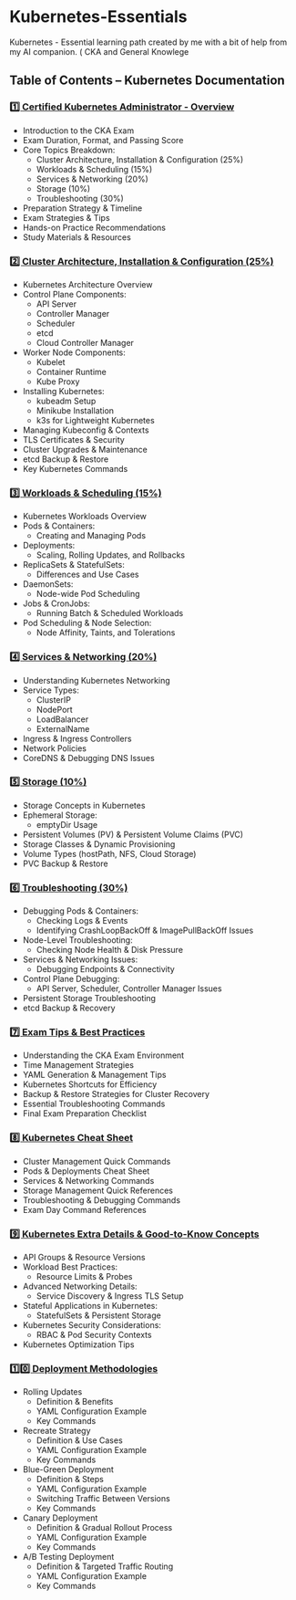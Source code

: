 # Kubernetes-Essentials

Kubernetes - Essential learning path created by me with a bit of help from my AI companion. ( CKA and General Knowlege

## Table of Contents – Kubernetes Documentation

### [**1️⃣ Certified Kubernetes Administrator - Overview**](Docs/Certified%20Kubernetes%20Administrator%20-%20Overview.m)
- Introduction to the CKA Exam
- Exam Duration, Format, and Passing Score
- Core Topics Breakdown:
  - Cluster Architecture, Installation & Configuration (25%)
  - Workloads & Scheduling (15%)
  - Services & Networking (20%)
  - Storage (10%)
  - Troubleshooting (30%)
- Preparation Strategy & Timeline
- Exam Strategies & Tips
- Hands-on Practice Recommendations
- Study Materials & Resources

### [**2️⃣ Cluster Architecture, Installation & Configuration (25%)**](Docs/1️⃣%20Cluster%20Architecture,%20Installation%20&%20Configuration%20(25%)Untitled.md)
- Kubernetes Architecture Overview
- Control Plane Components:
  - API Server
  - Controller Manager
  - Scheduler
  - etcd
  - Cloud Controller Manager
- Worker Node Components:
  - Kubelet
  - Container Runtime
  - Kube Proxy
- Installing Kubernetes:
  - kubeadm Setup
  - Minikube Installation
  - k3s for Lightweight Kubernetes
- Managing Kubeconfig & Contexts
- TLS Certificates & Security
- Cluster Upgrades & Maintenance
- etcd Backup & Restore
- Key Kubernetes Commands

### [**3️⃣ Workloads & Scheduling (15%)**](Docs/2️⃣%20Workloads%20&%20Scheduling%20(15%).md)
- Kubernetes Workloads Overview
- Pods & Containers:
  - Creating and Managing Pods
- Deployments:
  - Scaling, Rolling Updates, and Rollbacks
- ReplicaSets & StatefulSets:
  - Differences and Use Cases
- DaemonSets:
  - Node-wide Pod Scheduling
- Jobs & CronJobs:
  - Running Batch & Scheduled Workloads
- Pod Scheduling & Node Selection:
  - Node Affinity, Taints, and Tolerations

### [**4️⃣ Services & Networking (20%)**](Docs/3️⃣%20Services%20&%20Networking%20(20%).md)
- Understanding Kubernetes Networking
- Service Types:
  - ClusterIP
  - NodePort
  - LoadBalancer
  - ExternalName
- Ingress & Ingress Controllers
- Network Policies
- CoreDNS & Debugging DNS Issues

### [**5️⃣ Storage (10%)**](Docs/4️⃣%20Storage%20(10%).md)
- Storage Concepts in Kubernetes
- Ephemeral Storage:
  - emptyDir Usage
- Persistent Volumes (PV) & Persistent Volume Claims (PVC)
- Storage Classes & Dynamic Provisioning
- Volume Types (hostPath, NFS, Cloud Storage)
- PVC Backup & Restore

### [**6️⃣ Troubleshooting (30%)**](Docs/5️⃣%20Troubleshooting%20(30%).md)
- Debugging Pods & Containers:
  - Checking Logs & Events
  - Identifying CrashLoopBackOff & ImagePullBackOff Issues
- Node-Level Troubleshooting:
  - Checking Node Health & Disk Pressure
- Services & Networking Issues:
  - Debugging Endpoints & Connectivity
- Control Plane Debugging:
  - API Server, Scheduler, Controller Manager Issues
- Persistent Storage Troubleshooting
- etcd Backup & Recovery

### [**7️⃣ Exam Tips & Best Practices**](Docs/📌%20Exam%20Tips%20&%20Best%20Practices.md)
- Understanding the CKA Exam Environment
- Time Management Strategies
- YAML Generation & Management Tips
- Kubernetes Shortcuts for Efficiency
- Backup & Restore Strategies for Cluster Recovery
- Essential Troubleshooting Commands
- Final Exam Preparation Checklist

### [**8️⃣ Kubernetes Cheat Sheet**](Docs/📌%20Kubernetes%20Cheat%20Sheet.md)
- Cluster Management Quick Commands
- Pods & Deployments Cheat Sheet
- Services & Networking Commands
- Storage Management Quick References
- Troubleshooting & Debugging Commands
- Exam Day Command References

### [**9️⃣ Kubernetes Extra Details & Good-to-Know Concepts**](Docs/📌%20Kubernetes%20Extra%20Details%20&%20Good%20to%20Know%20Concepts.md)
- API Groups & Resource Versions
- Workload Best Practices:
  - Resource Limits & Probes
- Advanced Networking Details:
  - Service Discovery & Ingress TLS Setup
- Stateful Applications in Kubernetes:
  - StatefulSets & Persistent Storage
- Kubernetes Security Considerations:
  - RBAC & Pod Security Contexts
- Kubernetes Optimization Tips

### [**1️⃣0️⃣ Deployment Methodologies**](Docs/Kubernetes%20Deployment%20Methodologies.md)
- Rolling Updates
  - Definition & Benefits
  - YAML Configuration Example
  - Key Commands
- Recreate Strategy
  - Definition & Use Cases
  - YAML Configuration Example
  - Key Commands
- Blue-Green Deployment
  - Definition & Steps
  - YAML Configuration Example
  - Switching Traffic Between Versions
  - Key Commands
- Canary Deployment
  - Definition & Gradual Rollout Process
  - YAML Configuration Example
  - Key Commands
- A/B Testing Deployment
  - Definition & Targeted Traffic Routing
  - YAML Configuration Example
  - Key Commands
